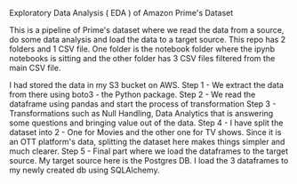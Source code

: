 
Exploratory Data Analysis ( EDA ) of Amazon Prime's Dataset

This is a pipeline of Prime's dataset where we read the data from a source, do some data analysis and load the data to a target source.
This repo has 2 folders and 1 CSV file. One folder is the notebook folder where the ipynb notebooks is sitting and the other folder has 3 CSV files filtered from the main CSV file.

I had stored the data in my S3 bucket on AWS.
Step 1 - We extract the data from there using boto3 - the Python package. 
Step 2 - We read the dataframe using pandas and start the process of transformation
Step 3 - Transformations such as Null Handling, Data Analytics that is answering some questions and bringing value out of the data.
Step 4 - I have split the dataset into 2 - One for Movies and the other one for TV shows. Since it is an OTT platform's data, splitting the dataset here makes things simpler and much clearer.
Step 5 - Final part where we load the dataframes to the target source. My target source here is the Postgres DB. I load the 3 dataframes to my newly created db using SQLAlchemy.
